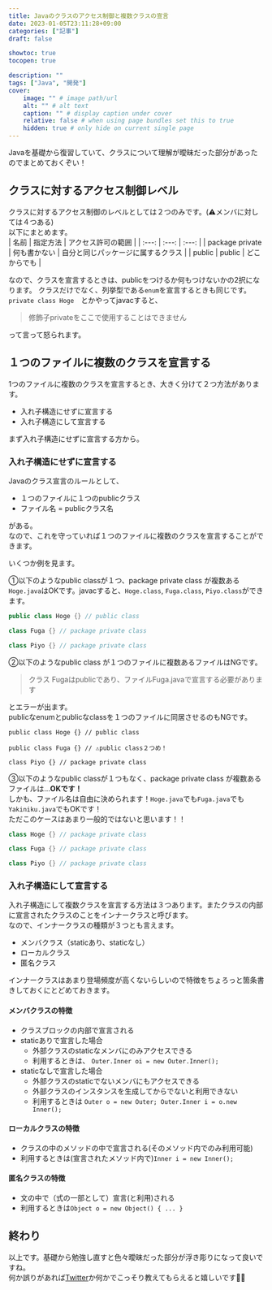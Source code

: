 ```yaml
---
title: Javaのクラスのアクセス制御と複数クラスの宣言
date: 2023-01-05T23:11:28+09:00
categories: ["記事"]
draft: false

showtoc: true
tocopen: true

description: ""
tags: ["Java", "開発"]
cover: 
    image: "" # image path/url
    alt: "" # alt text
    caption: "" # display caption under cover
    relative: false # when using page bundles set this to true
    hidden: true # only hide on current single page
---
```


Javaを基礎から復習していて、クラスについて理解が曖昧だった部分があったのでまとめておくぞい！

## クラスに対するアクセス制御レベル
クラスに対するアクセス制御のレベルとしては２つのみです。(⚠️メンバに対しては４つある)  
以下にまとめます。  
| 名前 | 指定方法 | アクセス許可の範囲 |
| :---: | :---: | :---: |
| package private | 何も書かない | 自分と同じパッケージに属するクラス |
| public | public | どこからでも |  

なので、クラスを宣言するときは、publicをつけるか何もつけないかの2択になります。
クラスだけでなく、列挙型である`enum`を宣言するときも同じです。  
`private class Hoge`　とかやってjavacすると、
> 修飾子privateをここで使用することはできません  

って言って怒られます。

## １つのファイルに複数のクラスを宣言する
1つのファイルに複数のクラスを宣言するとき、大きく分けて２つ方法があります。
- 入れ子構造にせずに宣言する
- 入れ子構造にして宣言する  

まず入れ子構造にせずに宣言する方から。
### 入れ子構造にせずに宣言する
Javaのクラス宣言のルールとして、
- １つのファイルに１つのpublicクラス
- ファイル名 = publicクラス名  

がある。  
なので、これを守っていれば１つのファイルに複数のクラスを宣言することができます。  

いくつか例を見ます。  

①以下のようなpublic classが１つ、package private class が複数ある`Hoge.java`はOKです。javacすると、`Hoge.class`, `Fuga.class`, `Piyo.class`ができます。

```java:Hoge.java
public class Hoge {} // public class

class Fuga {} // package private class 

class Piyo {} // package private class
```
  
  
②以下のようなpublic class が１つのファイルに複数あるファイルはNGです。  
> クラス Fugaはpublicであり、ファイルFuga.javaで宣言する必要があります  

とエラーが出ます。  
publicなenumとpublicなclassを１つのファイルに同居させるのもNGです。 
```java:
public class Hoge {} // public class

public class Fuga {} // ⚠️public class２つめ！

class Piyo {} // package private class
```


③以下のようなpublic classが１つもなく、package private class が複数あるファイルは…**OKです！**  
しかも、ファイル名は自由に決められます！`Hoge.java`でも`Fuga.java`でも`Yakiniku.java`でもOKです！  
ただこのケースはあまり一般的ではないと思います！！
```java
class Hoge {} // package private class

class Fuga {} // package private class

class Piyo {} // package private class
```

### 入れ子構造にして宣言する
入れ子構造にして複数クラスを宣言する方法は３つあります。またクラスの内部に宣言されたクラスのことをインナークラスと呼びます。  
なので、インナークラスの種類が３つとも言えます。
- メンバクラス（staticあり、staticなし）
- ローカルクラス
- 匿名クラス  

インナークラスはあまり登場頻度が高くないらしいので特徴をちょろっと箇条書きしておくにとどめておきます。

#### メンバクラスの特徴
- クラスブロックの内部で宣言される
- staticありで宣言した場合
  - 外部クラスのstaticなメンバにのみアクセスできる
  - 利用するときは、 `Outer.Inner oi = new Outer.Inner();`
- staticなしで宣言した場合
  - 外部クラスのstaticでないメンバにもアクセスできる
  - 外部クラスのインスタンスを生成してからでないと利用できない
  - 利用するときは `Outer o = new Outer; Outer.Inner i = o.new Inner();`

#### ローカルクラスの特徴
- クラスの中のメソッドの中で宣言される(そのメソッド内でのみ利用可能)
- 利用するときは(宣言されたメソッド内で)`Inner i = new Inner();`

#### 匿名クラスの特徴
- 文の中で（式の一部として）宣言(と利用)される
- 利用するときは`Object o = new Object() { ... }`


## 終わり
以上です。基礎から勉強し直すと色々曖昧だった部分が浮き彫りになって良いですね。  
何か誤りがあれば[Twitter](https://twitter.com/hiyoko_coder)か何かでこっそり教えてもらえると嬉しいです🙇‍♂️